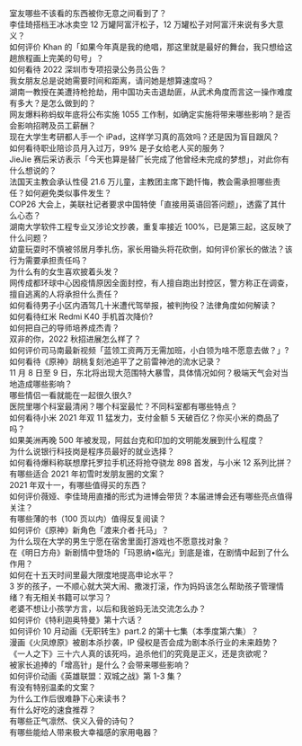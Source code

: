 室友哪些不该看的东西被你无意之间看到了？  
李佳琦搭档王冰冰卖空 12 万罐阿富汗松子，12 万罐松子对阿富汗来说有多大意义？  
如何评价 Khan 的「如果今年真是我的绝唱，那这里就是最好的舞台，我只想给这趟旅程画上完美的句号」？  
如何看待 2022 深圳市专项招录公务员公告？  
我女朋友总是说她需要时间和距离，请问她是想算速度吗？  
湖南一教授在美遭持枪抢劫，用中国功夫击退劫匪，从武术角度而言这一操作难度有多大？是怎么做到的？  
网友爆料称蚂蚁年底将公布实施 1055 工作制，如确定实施将带来哪些影响？是否会影响招聘及员工薪酬？  
现在大学生考研都人手一个 iPad，这样学习真的高效吗？还是因为盲目跟风？  
如何看待职业陪诊员月入过万，99% 是子女给老人买的服务？  
JieJie 赛后采访表示「今天也算是替厂长完成了他曾经未完成的梦想」，对此你有什么想说的？  
法国天主教会承认性侵 21.6 万儿童，主教团主席下跪忏悔，教会需承担哪些责任？如何避免类似事件发生？  
COP26 大会上，美联社记者要求中国特使「直接用英语回答问题」，透露了其什么心态？  
湖南大学软件工程专业又涉论文抄袭，重复率接近 100%，已是第三起，这反映了什么问题？  
幼童玩耍时不慎被邻居月季扎伤，家长用锄头将花砍倒，如何评价家长的做法？该行为需要承担责任吗？  
为什么有的女生喜欢披着头发？  
网传成都环球中心因疫情原因全面封控，有人擅自跑出封控区，警方称正在调查，擅自逃离的人将承担什么责任？  
如何看待男子小区内酒驾几十米遭代驾举报，被判拘役？法律角度如何解读？  
如何看待红米 Redmi K40 手机首次降价?  
如何把自己的导师培养成杰青？  
双非的你，2022 秋招进展怎么样了？  
如何评价司马南最新视频「蓝领工资两万无需加班，小白领为啥不愿意去做？」?  
如何看待《原神》胡桃复刻池追平了之前雷神池的流水记录？  
11 月 8 日至 9 日，东北将出现大范围特大暴雪，具体情况如何？极端天气会对当地造成哪些影响？  
哪些情侣一看就能在一起很久很久?  
医院里哪个科室最清闲？哪个科室最忙？不同科室都有哪些特点？  
如何看待小米 2021 年双 11 猛发力，支付金额 5 天破百亿？你买小米的商品了吗？  
如果美洲再晚 500 年被发现，阿兹台克和印加的文明能发展到什么程度？  
为什么说银行科技岗是程序员最好的就业选择？  
如何看待爆料称联想摩托罗拉手机还将抢夺骁龙 898 首发，与小米 12 系列比拼？  
有哪些适合 2021 年初雪时发朋友圈的文案？  
2021 年双十一，有哪些值得买的东西？  
如何评价薇娅、李佳琦用直播的形式为进博会带货？本届进博会还有哪些亮点值得关注？  
有哪些薄的书（100 页以内）值得反复阅读？  
如何评价《原神》新角色「渡来介者·托马」？  
为什么现在大学的男生宁愿在宿舍里面打游戏也不愿意找对象？  
在《明日方舟》新剧情中登场的「玛恩纳•临光」到底是谁，在剧情中起到了什么作用？  
如何在十五天时间里最大限度地提高申论水平？  
3 岁的孩子，一不顺心就大哭大闹、撒泼打滚，作为妈妈该怎么帮助孩子管理情绪？有无相关书籍可以学习？  
老婆不想让小孩学方言，以后和我爸妈无法交流怎么办？  
如何评价《特利迦奥特曼》第十六话？  
如何评价 10 月动画《无职转生》part.2 的第十七集（本季度第六集）？  
漫画《火凤燎原》被剧本杀抄袭，IP 侵权是否会成为剧本杀行业的未来趋势？  
《一人之下》三十六人真的该死吗，追杀他们的究竟是正义，还是贪欲呢？  
被家长追捧的「增高针」是什么？会带来哪些影响？  
如何评价动画《英雄联盟：双城之战》第 1-3 集？  
有没有特别温柔的文案？  
为什么工作后很难静下心来读书？  
有什么好吃的速食推荐？  
有哪些正气凛然、侠义入骨的诗句？  
有哪些能给人带来极大幸福感的家用电器？  
